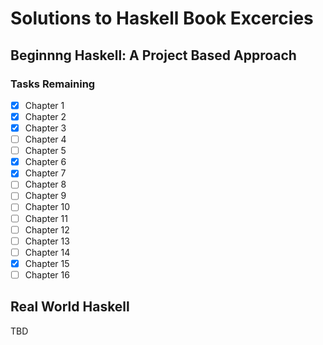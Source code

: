 # Solutions to Haskell Book Excercies

## Beginnng Haskell: A Project Based Approach

### Tasks Remaining
  - [x] Chapter 1
  - [x] Chapter 2
  - [x] Chapter 3
  - [ ] Chapter 4
  - [ ] Chapter 5
  - [x] Chapter 6
  - [x] Chapter 7
  - [ ] Chapter 8 
  - [ ] Chapter 9
  - [ ] Chapter 10
  - [ ] Chapter 11
  - [ ] Chapter 12
  - [ ] Chapter 13
  - [ ] Chapter 14
  - [x] Chapter 15
  - [ ] Chapter 16

## Real World Haskell
TBD
